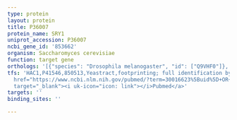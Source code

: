 ```yaml
---
type: protein
layout: protein
title: P36007
protein_name: SRY1
uniprot_accession: P36007
ncbi_gene_id: '853662'
organism: Saccharomyces cerevisiae
function: target gene
orthologs: '[{"species": "Drosophila melanogaster", "id": ["Q9VHF0"]}, {"species": "Caenorhabditis elegans", "id": ["Q95XY8"]}, {"species": "Homo sapiens", "id": ["<a href=\"/protein/q9gzt4\">Q9GZT4</a>"]}, {"species": "Mus musculus", "id": ["<a href=\"/protein/q9qzx7\">Q9QZX7</a>"]}, {"species": "Rattus norvegicus", "id": ["Q76EQ0"]}]'
tfs: 'HAC1,P41546,850513,Yeastract,footprinting; full identification by RNA sequencing,&ensp;<a
  href="https://www.ncbi.nlm.nih.gov/pubmed/?term=30016623%5Buid%5D+OR+24170807%5Buid%5D"
  target="_blank"><i uk-icon="icon: link"></i>Pubmed</a>'
targets: ''
binding_sites: ''

---
```

